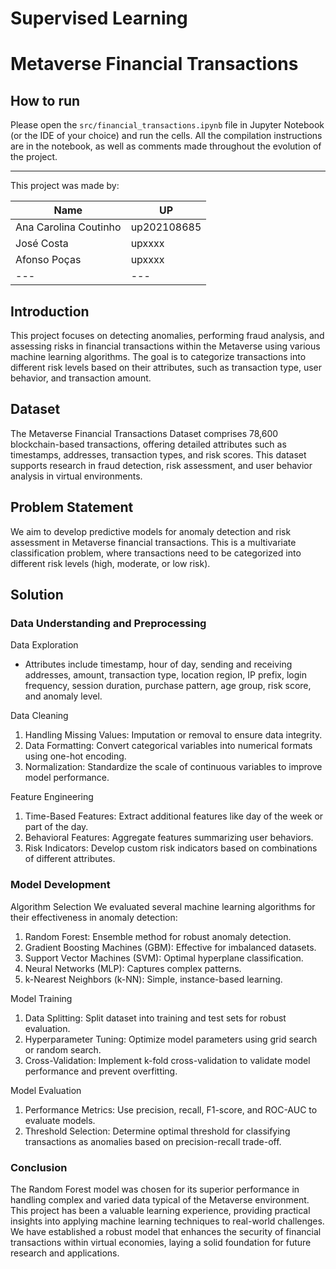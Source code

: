 # **Supervised Learning**

# Metaverse Financial Transactions

## How to run

Please open the `src/financial_transactions.ipynb` file in Jupyter Notebook (or the IDE of your choice) and run the cells.
All the compilation instructions are in the notebook, as well as comments made throughout the evolution of the project.

---

This project was made by:

| Name | UP |
|-|-|
| Ana Carolina Coutinho | up202108685 |
| José Costa | upxxxx |
| Afonso Poças | upxxxx |
|---|---|


Introduction
------------

This project focuses on detecting anomalies, performing fraud analysis, and assessing risks in financial transactions within the Metaverse using various machine learning algorithms. The goal is to categorize transactions into different risk levels based on their attributes, such as transaction type, user behavior, and transaction amount.

Dataset
-------

The Metaverse Financial Transactions Dataset comprises 78,600 blockchain-based transactions, offering detailed attributes such as timestamps, addresses, transaction types, and risk scores. This dataset supports research in fraud detection, risk assessment, and user behavior analysis in virtual environments.

Problem Statement
-----------------

We aim to develop predictive models for anomaly detection and risk assessment in Metaverse financial transactions. This is a multivariate classification problem, where transactions need to be categorized into different risk levels (high, moderate, or low risk).

Solution
--------

### Data Understanding and Preprocessing

Data Exploration

-   Attributes include timestamp, hour of day, sending and receiving addresses, amount, transaction type, location region, IP prefix, login frequency, session duration, purchase pattern, age group, risk score, and anomaly level.

Data Cleaning

1.  Handling Missing Values: Imputation or removal to ensure data integrity.
2.  Data Formatting: Convert categorical variables into numerical formats using one-hot encoding.
3.  Normalization: Standardize the scale of continuous variables to improve model performance.

Feature Engineering

1.  Time-Based Features: Extract additional features like day of the week or part of the day.
2.  Behavioral Features: Aggregate features summarizing user behaviors.
3.  Risk Indicators: Develop custom risk indicators based on combinations of different attributes.

### Model Development

Algorithm Selection We evaluated several machine learning algorithms for their effectiveness in anomaly detection:

1.  Random Forest: Ensemble method for robust anomaly detection.
2.  Gradient Boosting Machines (GBM): Effective for imbalanced datasets.
3.  Support Vector Machines (SVM): Optimal hyperplane classification.
4.  Neural Networks (MLP): Captures complex patterns.
5.  k-Nearest Neighbors (k-NN): Simple, instance-based learning.

Model Training

1.  Data Splitting: Split dataset into training and test sets for robust evaluation.
2.  Hyperparameter Tuning: Optimize model parameters using grid search or random search.
3.  Cross-Validation: Implement k-fold cross-validation to validate model performance and prevent overfitting.

Model Evaluation

1.  Performance Metrics: Use precision, recall, F1-score, and ROC-AUC to evaluate models.
2.  Threshold Selection: Determine optimal threshold for classifying transactions as anomalies based on precision-recall trade-off.

### Conclusion

The Random Forest model was chosen for its superior performance in handling complex and varied data typical of the Metaverse environment. This project has been a valuable learning experience, providing practical insights into applying machine learning techniques to real-world challenges. We have established a robust model that enhances the security of financial transactions within virtual economies, laying a solid foundation for future research and applications.
